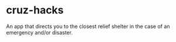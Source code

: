# cruz-hacks

An app that directs you to the closest relief shelter in the case of an emergency and/or disaster. 

